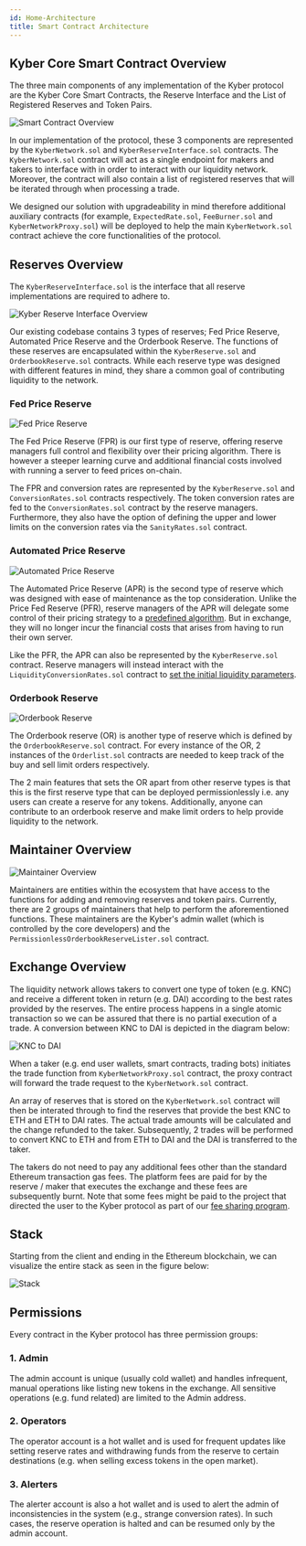 ```yaml
---
id: Home-Architecture
title: Smart Contract Architecture
---
```

## Kyber Core Smart Contract Overview
The three main components of any implementation of the Kyber protocol are the Kyber Core Smart Contracts, the Reserve Interface and the List of Registered Reserves and Token Pairs. 

![Smart Contract Overview](/uploads/smartcontractoverview.png "Smart Contract Overview")

In our implementation of the protocol, these 3 components are represented by the `KyberNetwork.sol` and `KyberReserveInterface.sol` contracts. The `KyberNetwork.sol` contract will act as a single endpoint for makers and takers to interface with in order to interact with our liquidity network. Moreover, the contract will also contain a list of registered reserves that will be iterated through when processing a trade. 

We designed our solution with upgradeability in mind therefore additional auxiliary contracts (for example, `ExpectedRate.sol`, `FeeBurner.sol` and `KyberNetworkProxy.sol`) will be deployed to help the main `KyberNetwork.sol` contract achieve the core functionalities of the protocol. 

## Reserves Overview
The `KyberReserveInterface.sol` is the interface that all reserve implementations are required to adhere to. 

![Kyber Reserve Interface Overview](/uploads/kyberreserveinterfaceoverview.png "Kyber Reserve Interface Overview")

Our existing codebase contains 3 types of reserves; Fed Price Reserve, Automated Price Reserve and the Orderbook Reserve. The functions of these reserves are encapsulated within the `KyberReserve.sol` and `OrderbookReserve.sol` contracts. While each reserve type was designed with different features in mind, they share a common goal of contributing liquidity to the network. 

### Fed Price Reserve
![Fed Price Reserve](/uploads/fedpricereserve.png "Fed Price Reserve")

The Fed Price Reserve (FPR) is our first type of reserve, offering reserve managers full control and flexibility over their pricing algorithm. There is however a steeper learning curve and additional financial costs involved with running a server to feed prices on-chain.

The FPR and conversion rates are represented by the `KyberReserve.sol` and `ConversionRates.sol` contracts respectively. The token conversion rates are fed to the `ConversionRates.sol` contract by the reserve managers. Furthermore, they also have the option of defining the upper and lower limits on the conversion rates via the `SanityRates.sol` contract.

### Automated Price Reserve
![Automated Price Reserve](/uploads/automatedpricereserve.png "Automated Price Reserve")

The Automated Price Reserve (APR) is the second type of reserve which was designed with ease of maintenance as the top consideration. Unlike the Price Fed Reserve (PFR), reserve managers of the APR will delegate some control of their pricing strategy to a [predefined algorithm](https://ipfs.io/ipfs/QmXaBUKx9MJwfT1B2hopqXQYZSK7M6dgTUMFMeSXX7SThj). But in exchange, they will no longer incur the financial costs that arises from having to run their own server.

Like the PFR, the APR can also be represented by the `KyberReserve.sol` contract. Reserve managers will instead interact with the `LiquidityConversionRates.sol` contract to [set the initial liquidity parameters](references-liquidityconversionrates.md#setliquidityparams).

### Orderbook Reserve
![Orderbook Reserve](/uploads/orderbookreserve.png "Orderbook Reserve")

The Orderbook reserve (OR) is another type of reserve which is defined by the `OrderbookReserve.sol` contract. For every instance of the OR, 2 instances of the `Orderlist.sol` contracts are needed to keep track of the buy and sell limit orders respectively. 

The 2 main features that sets the OR apart from other reserve types is that this is the first reserve type that can be deployed permissionlessly i.e. any users can create a reserve for any tokens. Additionally, anyone can contribute to an orderbook reserve and make limit orders to help provide liquidity to the network.  

## Maintainer Overview
![Maintainer Overview](/uploads/maintaineroverview.png "Maintainer Overview")

Maintainers are entities within the ecosystem that have access to the functions for adding and removing reserves and token pairs. Currently, there are 2 groups of maintainers that help to perform the aforementioned functions. These maintainers are the Kyber's admin wallet (which is controlled by the core developers) and the `PermissionlessOrderbookReserveLister.sol` contract.  

## Exchange Overview
The liquidity network allows takers to convert one type of token (e.g. KNC) and receive a different token in return (e.g. DAI) according to the best rates provided by the reserves. The entire process happens in a single atomic transaction so we can be assured that there is no partial execution of a trade. A conversion between KNC to DAI is depicted in the diagram below:

![KNC to DAI](/uploads/knctodai.png "KNC to DAI")

When a taker (e.g. end user wallets, smart contracts, trading bots) initiates the trade function from `KyberNetworkProxy.sol` contract, the proxy contract will forward the trade request to the `KyberNetwork.sol` contract. 

An array of reserves that is stored on the `KyberNetwork.sol` contract will then be interated through to find the reserves that provide the best KNC to ETH and ETH to DAI rates. The actual trade amounts will be calculated and the change refunded to the taker. Subsequently, 2 trades will be performed to convert KNC to ETH and from ETH to DAI and the DAI is transferred to the taker.

The takers do not need to pay any additional fees other than the standard Ethereum transaction gas fees. The platform fees are paid for by the reserve / maker that executes the exchange and these fees are subsequently burnt. Note that some fees might be paid to the project that directed the user to the Kyber protocol as part of our [fee sharing program](guide-feesharing.md).

## Stack

Starting from the client and ending in the Ethereum blockchain, we can visualize the entire stack as seen in the figure below:

![Stack](/uploads/stack.png "Stack")

## Permissions

Every contract in the Kyber protocol has three permission groups:

### 1. Admin
The admin account is unique (usually cold wallet) and handles infrequent, manual operations like listing new tokens in the exchange. All sensitive operations (e.g. fund related) are limited to the Admin address.

### 2. Operators
The operator account is a hot wallet and is used for frequent updates like setting reserve rates and withdrawing funds from the reserve to certain destinations (e.g. when selling excess tokens in the open market).

### 3. Alerters
The alerter account is also a hot wallet and is used to alert the admin of inconsistencies in the system (e.g., strange conversion rates). In such cases, the reserve operation is halted and can be resumed only by the admin account.
